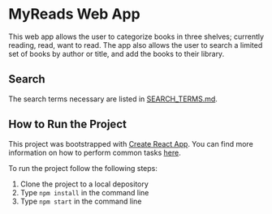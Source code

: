 # MyReads Web App

This web app allows the user to categorize books in three shelves; currently reading, read, want to read. The app also allows the user to search a limited set of books by author or title, and add the books to their library.

## Search
The search terms necessary are listed in [SEARCH_TERMS.md](SEARCH_TERMS.md).

## How to Run the Project

This project was bootstrapped with [Create React App](https://github.com/facebookincubator/create-react-app). You can find more information on how to perform common tasks [here](https://github.com/facebookincubator/create-react-app/blob/master/packages/react-scripts/template/README.md).

To run the project follow the following steps:

1. Clone the project to a local depository
2. Type `npm install` in the command line
3. Type `npm start` in the command line





